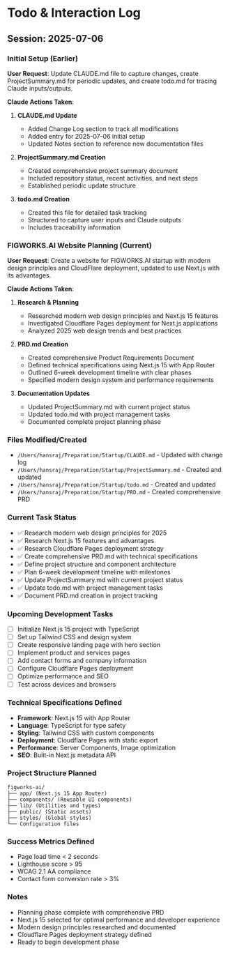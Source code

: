 # Todo & Interaction Log

## Session: 2025-07-06

### Initial Setup (Earlier)
**User Request**: Update CLAUDE.md file to capture changes, create ProjectSummary.md for periodic updates, and create todo.md for tracing Claude inputs/outputs.

**Claude Actions Taken**:
1. **CLAUDE.md Update**
   - Added Change Log section to track all modifications
   - Added entry for 2025-07-06 initial setup
   - Updated Notes section to reference new documentation files

2. **ProjectSummary.md Creation**
   - Created comprehensive project summary document
   - Included repository status, recent activities, and next steps
   - Established periodic update structure

3. **todo.md Creation**
   - Created this file for detailed task tracking
   - Structured to capture user inputs and Claude outputs
   - Includes traceability information

### FIGWORKS.AI Website Planning (Current)
**User Request**: Create a website for FIGWORKS.AI startup with modern design principles and CloudFlare deployment, updated to use Next.js with its advantages.

**Claude Actions Taken**:
1. **Research & Planning**
   - Researched modern web design principles and Next.js 15 features
   - Investigated Cloudflare Pages deployment for Next.js applications
   - Analyzed 2025 web design trends and best practices

2. **PRD.md Creation**
   - Created comprehensive Product Requirements Document
   - Defined technical specifications using Next.js 15 with App Router
   - Outlined 6-week development timeline with clear phases
   - Specified modern design system and performance requirements

3. **Documentation Updates**
   - Updated ProjectSummary.md with current project status
   - Updated todo.md with project management tasks
   - Documented complete project planning phase

### Files Modified/Created
- `/Users/hansraj/Preparation/Startup/CLAUDE.md` - Updated with change log
- `/Users/hansraj/Preparation/Startup/ProjectSummary.md` - Created and updated
- `/Users/hansraj/Preparation/Startup/todo.md` - Created and updated
- `/Users/hansraj/Preparation/Startup/PRD.md` - Created comprehensive PRD

### Current Task Status
- ✅ Research modern web design principles for 2025
- ✅ Research Next.js 15 features and advantages
- ✅ Research Cloudflare Pages deployment strategy
- ✅ Create comprehensive PRD.md with technical specifications
- ✅ Define project structure and component architecture
- ✅ Plan 6-week development timeline with milestones
- ✅ Update ProjectSummary.md with current project status
- ✅ Update todo.md with project management tasks
- ✅ Document PRD.md creation in project tracking

### Upcoming Development Tasks
- [ ] Initialize Next.js 15 project with TypeScript
- [ ] Set up Tailwind CSS and design system
- [ ] Create responsive landing page with hero section
- [ ] Implement product and services pages
- [ ] Add contact forms and company information
- [ ] Configure Cloudflare Pages deployment
- [ ] Optimize performance and SEO
- [ ] Test across devices and browsers

### Technical Specifications Defined
- **Framework**: Next.js 15 with App Router
- **Language**: TypeScript for type safety
- **Styling**: Tailwind CSS with custom components
- **Deployment**: Cloudflare Pages with static export
- **Performance**: Server Components, Image optimization
- **SEO**: Built-in Next.js metadata API

### Project Structure Planned
```
figworks-ai/
├── app/ (Next.js 15 App Router)
├── components/ (Reusable UI components)
├── lib/ (Utilities and types)
├── public/ (Static assets)
├── styles/ (Global styles)
└── Configuration files
```

### Success Metrics Defined
- Page load time < 2 seconds
- Lighthouse score > 95
- WCAG 2.1 AA compliance
- Contact form conversion rate > 3%

### Notes
- Planning phase complete with comprehensive PRD
- Next.js 15 selected for optimal performance and developer experience
- Modern design principles researched and documented
- Cloudflare Pages deployment strategy defined
- Ready to begin development phase